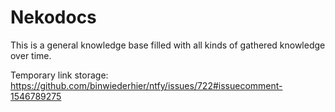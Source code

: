# Nekodocs

This is a general knowledge base filled with all kinds of gathered knowledge over time.



Temporary link storage: https://github.com/binwiederhier/ntfy/issues/722#issuecomment-1546789275
